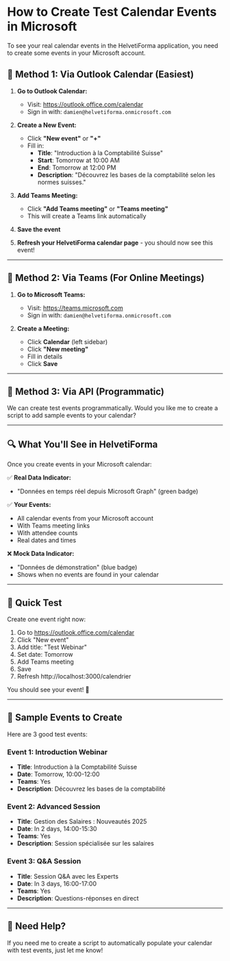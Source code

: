 # How to Create Test Calendar Events in Microsoft

To see your real calendar events in the HelvetiForma application, you need to create some events in your Microsoft account.

## 📅 Method 1: Via Outlook Calendar (Easiest)

1. **Go to Outlook Calendar:**
   - Visit: https://outlook.office.com/calendar
   - Sign in with: `damien@helvetiforma.onmicrosoft.com`

2. **Create a New Event:**
   - Click **"New event"** or **"+"**
   - Fill in:
     - **Title**: "Introduction à la Comptabilité Suisse"
     - **Start**: Tomorrow at 10:00 AM
     - **End**: Tomorrow at 12:00 PM
     - **Description**: "Découvrez les bases de la comptabilité selon les normes suisses."
   
3. **Add Teams Meeting:**
   - Click **"Add Teams meeting"** or **"Teams meeting"**
   - This will create a Teams link automatically

4. **Save the event**

5. **Refresh your HelvetiForma calendar page** - you should now see this event!

---

## 📅 Method 2: Via Teams (For Online Meetings)

1. **Go to Microsoft Teams:**
   - Visit: https://teams.microsoft.com
   - Sign in with: `damien@helvetiforma.onmicrosoft.com`

2. **Create a Meeting:**
   - Click **Calendar** (left sidebar)
   - Click **"New meeting"**
   - Fill in details
   - Click **Save**

---

## 📅 Method 3: Via API (Programmatic)

We can create test events programmatically. Would you like me to create a script to add sample events to your calendar?

---

## 🔍 What You'll See in HelvetiForma

Once you create events in your Microsoft calendar:

✅ **Real Data Indicator:**
- "Données en temps réel depuis Microsoft Graph" (green badge)

✅ **Your Events:**
- All calendar events from your Microsoft account
- With Teams meeting links
- With attendee counts
- Real dates and times

❌ **Mock Data Indicator:**
- "Données de démonstration" (blue badge)
- Shows when no events are found in your calendar

---

## 🎯 Quick Test

Create one event right now:
1. Go to https://outlook.office.com/calendar
2. Click "New event"
3. Add title: "Test Webinar"
4. Set date: Tomorrow
5. Add Teams meeting
6. Save
7. Refresh http://localhost:3000/calendrier

You should see your event! 🎉

---

## 📝 Sample Events to Create

Here are 3 good test events:

### Event 1: Introduction Webinar
- **Title**: Introduction à la Comptabilité Suisse
- **Date**: Tomorrow, 10:00-12:00
- **Teams**: Yes
- **Description**: Découvrez les bases de la comptabilité

### Event 2: Advanced Session
- **Title**: Gestion des Salaires : Nouveautés 2025
- **Date**: In 2 days, 14:00-15:30
- **Teams**: Yes
- **Description**: Session spécialisée sur les salaires

### Event 3: Q&A Session
- **Title**: Session Q&A avec les Experts
- **Date**: In 3 days, 16:00-17:00
- **Teams**: Yes
- **Description**: Questions-réponses en direct

---

## 🚀 Need Help?

If you need me to create a script to automatically populate your calendar with test events, just let me know!

